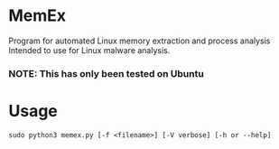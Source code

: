 # MemEx
Program for automated Linux memory extraction and process analysis<br>
Intended to use for Linux malware analysis.<br>
### NOTE: This has only been tested on Ubuntu

# Usage
```
sudo python3 memex.py [-f <filename>] [-V verbose] [-h or --help]
```
